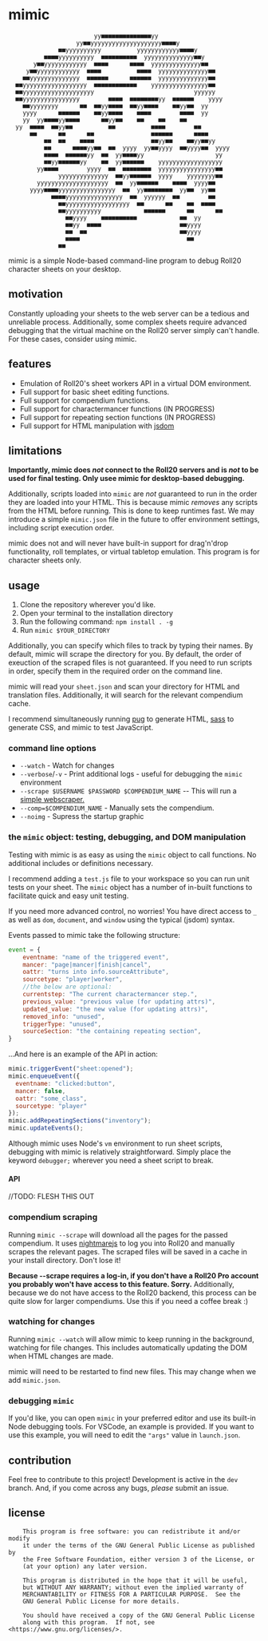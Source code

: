 # mimic
```
                        yy■■■■■■■■■■■■■■yy                      
                   yy■■yyyyyyyyyyyyyyyyyyyy■■■■y                
              ■■yyyyyyyyyy          yyyyyyyyyyyy■■■■y           
          ■■■■yyyyyyyyyy  ■■■■■■■■■■  yyyyyyyyyyyyyy■■y        
       y■■yyyyyyyyyyyy  ■■■■      ■■■■  yyyyyyyyyyyyyy■■        
     y■■yyyyyyyyyyyy  ■■■■          ■■■■  yyyyyyyyyyyyyy■■      
    ■■yyyyyyyyyyyyyy  ■■■■■■      ■■■■■■  yyyyyyyyyyyyyy■■      
  ■■yyyyyyyyyyyyyyyyyy  ■■■■■■■■■■■■    yyyyyyyyyyyyyyyy■■      
  ■■yyyyyyyyyyyyyyyyyyyy                            yyyyyy      
  ■■yyyyyyyyyyyyyyyy        ■■■■  ■■■■■■■■yy  ■■■■■■    yyyy    
    ■■yyyyyyyy      ■■  ■■yy■■■■  ■■yy■■■■    ■■yy■■  yy        
    yyyy      ■■■■■■    ■■yy■■■■    ■■■■        ■■■■  yy        
    yy  yy■■■■yy■■■■      ■■yy■■    ■■    ■■    ■■              
  yy  ■■■■  ■■yy■■          ■■          ■■■■        ■■          
      ■■      ■■      ■■                ■■■■■■      ■■■■        
          ■■  ■■    ■■■■                ■■yy■■    ■■yy■■yy      
          ■■      ■■■■yy■■  ■■  yyyy  yy■■yyyy  ■■yyyy■■  yyyy  
          ■■■■  ■■■■■■yy  ■■  yy■■■■yy                    yy    
          ■■yy■■■■■■yy    ■■  yy■■■■■■    yyyyyyyyyyyyyyyyyy    
        yy■■■■        yyyy  ■■  ■■■■■■■■  yyyyyyyyyyyyyyyy■■    
              yyyyyyyyyyyyyy  ■■yy■■■■■■  yyyy    yyyyyyyy■■    
        yyyyyyyyyyyyyyyyyyyy  ■■  yy■■■■■■    ■■■■  yyyy■■      
      yyyy■■■■yyyyyyyyyyyyyyyy  ■■  yy■■■■■■■■  yy■■  yy■■      
            ■■■■yyyyyyyyyyyyyyyy  ■■  yyyyyy  ■■        ■■      
              ■■yyyyyyyyyyyyyyyyyy  ■■      ■■    ■■  ■■■■      
              ■■yyyyyyyyyy            ■■■■■■      ■■      ■■    
                ■■yyyy    ■■■■■■■■■■            ■■  yy          
                ■■yy  ■■■■                      ■■yyyy          
                ■■  ■■                          ■■yyyy          
                ■■■■                              ■■            
              ■■                                                
```
mimic is a simple Node-based command-line program to debug Roll20 character sheets on your desktop.

## motivation
Constantly uploading your sheets to the web server can be a tedious and unreliable process. Additionally, some complex sheets require advanced debugging that the virtual machine on the Roll20 server simply can't handle. For these cases, consider using mimic.

## features
* Emulation of Roll20's sheet workers API in a virtual DOM environment.
* Full support for basic sheet editing functions.
* Full support for compendium functions.
* Full support for charactermancer functions (IN PROGRESS)
* Full support for repeating section functions (IN PROGRESS)
* Full support for HTML manipulation with [jsdom](https://github.com/jsdom/jsdom)

## limitations
__Importantly, mimic does *not* connect to the Roll20 servers and is *not* to be used for final testing. Only usee mimic for desktop-based debugging.__

Additionally, scripts loaded into `mimic` are *not* guaranteed to run in the order they are loaded into your HTML. This is because mimic *removes* any scripts from the HTML before running. This is done to keep runtimes fast. We may introduce a simple `mimic.json` file in the future to offer environment settings, including script execution order.

mimic does not and will never have built-in support for drag'n'drop functionality, roll templates, or virtual tabletop emulation. This program is for character sheets only.

## usage
1. Clone the repository wherever you'd like.
1. Open your terminal to the installation directory
1. Run the following command: `npm install . -g`
1. Run `mimic $YOUR_DIRECTORY`

Additionally, you can specify which files to track by typing their names. By default, mimic will scrape the directory for you. By default, the order of exeuction of the scraped files is not guaranteed. If you need to run scripts in order, specify them in the required order on the command line.

mimic will read your `sheet.json` and scan your directory for HTML and translation files. Additionally, it will search for the relevant compendium cache.

I recommend simultaneously running [pug](https://pugjs.org/api/getting-started.html) to generate HTML, [sass](https://sass-lang.com/) to generate CSS, and mimic to test JavaScript.

### command line options
* `--watch` - Watch for changes
* `--verbose`/`-v` - Print additional logs - useful for debugging the `mimic` environment
* `--scrape $USERNAME $PASSWORD $COMPENDIUM_NAME` -- This will run a [simple webscraper.](#scraping)
* `--comp=$COMPENDIUM_NAME` - Manually sets the compendium.
* `--noimg` - Supress the startup graphic

### the `mimic` object: testing, debugging, and DOM manipulation
Testing with mimic is as easy as using the `mimic` object to call functions. No additional includes or definitions necessary.

I recommend adding a `test.js` file to your workspace so you can run unit tests on your sheet. The `mimic` object has a number of in-built functions to
facilitate quick and easy unit testing.

If you need more advanced control, no worries! You have direct access to `_` as well as `dom`, `document`, and `window` using the typical (jsdom) syntax.

Events passed to mimic take the following structure:
```js
event = {
    eventname: "name of the triggered event",
    mancer: "page|mancer|finish|cancel",
    oattr: "turns into info.sourceAttribute",
    sourcetype: "player|worker",
    //the below are optional:
    currentstep: "The current charactermancer step.",
    previous_value: "previous value (for updating attrs)",
    updated_value: "the new value (for updating attrs)",
    removed_info: "unused",
    triggerType: "unused",
    sourceSection: "the containing repeating section",
}
```

...And here is an example of the API in action:
```js
mimic.triggerEvent("sheet:opened");
mimic.enqueueEvent({
  eventname: "clicked:button",
  mancer: false,
  oattr: "some_class",
  sourcetype: "player"
});
mimic.addRepeatingSections("inventory");
mimic.updateEvents();
```

Although mimic uses Node's `vm` environment to run sheet scripts, debugging with mimic is relatively straightforward. Simply place the keyword `debugger;` wherever you need a sheet script to break.

#### API
//TODO: FLESH THIS OUT


### compendium scraping
Running `mimic --scrape` will download all the pages for the passed compendium. It uses [nightmarejs](http://www.nightmarejs.org/) to log you into Roll20 and manually scrapes the relevant pages. The scraped files will be saved in a cache in your install directory. Don't lose it!

__Because --scrape requires a log-in, if you don't have a Roll20 Pro account you probably won't have access to this feature. Sorry.__
Additionally, because we do not have access to the Roll20 backend, this process can be quite slow for larger compendiums. Use this if you need a coffee break :)

### watching for changes
Running `mimic --watch` will allow mimic to keep running in the background, watching for file changes. This includes automatically updating the DOM when HTML changes are made.

mimic will need to be restarted to find new files. This may change when we add `mimic.json`.

### debugging `mimic`
If you'd like, you can open `mimic` in your preferred editor and use its built-in Node debugging tools. For VSCode, an example is provided. If you want to use this example, you will need to edit the `"args"` value in `launch.json`.

## contribution
Feel free to contribute to this project! Development is active in the `dev` branch. And, if you come across any bugs, *please* submit an issue. 

## license
```
    This program is free software: you can redistribute it and/or modify
    it under the terms of the GNU General Public License as published by
    the Free Software Foundation, either version 3 of the License, or
    (at your option) any later version.

    This program is distributed in the hope that it will be useful,
    but WITHOUT ANY WARRANTY; without even the implied warranty of
    MERCHANTABILITY or FITNESS FOR A PARTICULAR PURPOSE.  See the
    GNU General Public License for more details.

    You should have received a copy of the GNU General Public License
    along with this program.  If not, see <https://www.gnu.org/licenses/>.
```